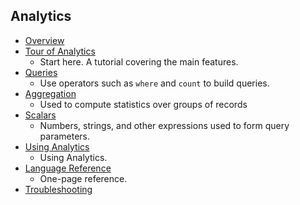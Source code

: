 
## Analytics
* [Overview](../articles/application-insights/app-insights-analytics.md)
* [Tour of Analytics](../articles/application-insights/app-insights-analytics-tour.md)
  * Start here. A tutorial covering the main features.
* [Queries](../articles/application-insights/app-insights-analytics-reference.md#queries-and-operators)
  * Use operators such as `where` and `count` to build queries.
* [Aggregation](../articles/application-insights/app-insights-analytics-reference.md#aggregations)
  * Used to compute statistics over groups of records
* [Scalars](../articles/application-insights/app-insights-analytics-reference.md#scalars)
  * Numbers, strings, and other expressions used to form query parameters.
* [Using Analytics](../articles/application-insights/app-insights-analytics-using.md)
  * Using Analytics.
* [Language Reference](../articles/application-insights/app-insights-analytics-reference.md)
  * One-page reference.
* [Troubleshooting](../articles/application-insights/app-insights-analytics-troubleshooting.md)


